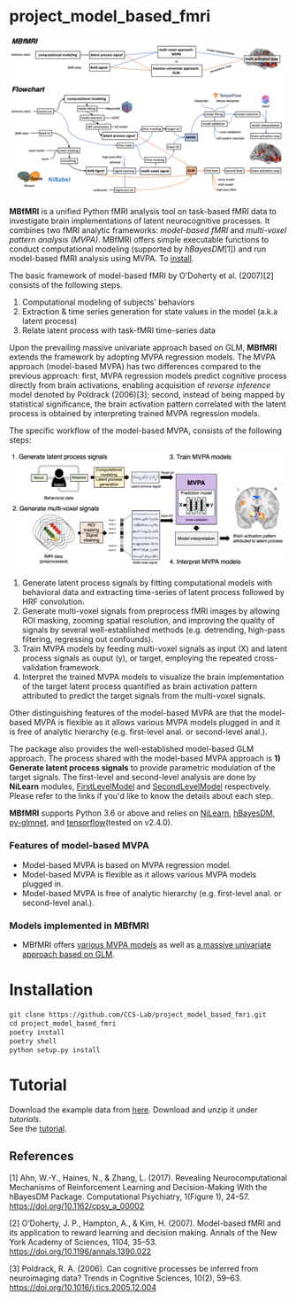 # project_model_based_fmri
<p align="center">
  <img src="https://github.com/CCS-Lab/project_model_based_fmri/blob/main/images/flowchart_all.png" width="1000px">
</p>

**MBfMRI** is a unified Python fMRI analysis tool on task-based fMRI data to investigate brain implementations of latent neurocognitive processes.
It combines two fMRI analytic frameworks: *model-based fMRI* and *multi-voxel pattern analysis (MVPA)*. MBfMRI offers simple executable functions to conduct 
computational modeling (supported by *hBayesDM*[1]) and run model-based fMRI analysis using MVPA. To [install](#Installation).

The basic framework of model-based fMRI by O'Doherty et al. (2007)[2] consists of the following steps.

1) Computational modeling of subjects' behaviors
2) Extraction & time series generation for state values in the model (a.k.a latent process)
3) Relate latent process with task-fMRI time-series data

Upon the prevailing massive univariate approach based on GLM, **MBfMRI** extends the framework by adopting MVPA regression models. The MVPA approach (model-based MVPA) has two differences compared to the previous approach: first, MVPA regression models predict cognitive process directly from brain activations, enabling acquisition of *reverse inference* model denoted by Poldrack (2006)[3]; second, instead of being mapped by statistical significance, the brain activation pattern correlated with the latent process is obtained by interpreting trained MVPA regression models.

The specific workflow of the model-based MVPA, consists of the following steps: 

<p align="center">
  <img src="https://raw.githubusercontent.com/CCS-Lab/project_model_based_fmri/main/images/mbmvpa_workflow.png" width="750px">
</p>

1) Generate latent process signals by fitting computational models with behavioral data and extracting time-series of latent process followed by HRF convolution.
2) Generate multi-voxel signals from preprocess fMRI images by allowing ROI masking, zooming spatial resolution, and improving the quality of signals by several well-established methods (e.g. detrending, high-pass filtering, regressing out confounds).
3) Train MVPA models by feeding multi-voxel signals as input (X) and latent process signals as ouput (y), or target, employing the repeated cross-validation framework. 
4) Interpret the trained MVPA models to visualize the brain implementation of the target latent process quantified as brain activation pattern attributed  to predict the target signals from the multi-voxel signals.

Other distinguishing features of the model-based MVPA are that the model-based MVPA is flexible as it allows various MVPA models plugged in and it is free of analytic hierarchy (e.g. first-level anal. or second-level anal.).

The package also provides the well-established model-based GLM approach. The process shared with the model-based MVPA approach is **1) Generate latent process signals** to provide parametric modulation of the target signals. The first-level and second-level analysis are done by **NiLearn** modules, [FirstLevelModel](https://nilearn.github.io/modules/generated/nilearn.glm.first_level.FirstLevelModel.html) and [SecondLevelModel](https://nilearn.github.io/modules/generated/nilearn.glm.second_level.SecondLevelModel.html) respectively. Please refer to the links if you'd like to know the details about each step.


**MBfMRI** supports Python 3.6 or above and relies on [NiLearn](https://github.com/nilearn/nilearn), [hBayesDM](https://github.com/CCS-Lab/hBayesDM/tree/develop/Python), [py-glmnet](https://github.com/civisanalytics/python-glmnet), and [tensorflow](https://www.tensorflow.org/api_docs/python/tf/keras?hl=ko)(tested on v2.4.0).

### Features of model-based MVPA

- Model-based MVPA is based on MVPA regression model.
- Model-based MVPA is flexible as it allows various MVPA models plugged in.
- Model-based MVPA is free of analytic hierarchy (e.g. first-level anal. or second-level anal.).

### Models implemented in MBfMRI
- MBfMRI offers [various MVPA models](https://project-model-based-fmri.readthedocs.io/en/latest/mbfmri.models.html#models) as well as [a massive univariate approach based on GLM](https://project-model-based-fmri.readthedocs.io/en/latest/mbfmri.core.glm.html).


# Installation

```
git clone https://github.com/CCS-Lab/project_model_based_fmri.git
cd project_model_based_fmri
poetry install
poetry shell
python setup.py install
```

# Tutorial

Download the example data from [here](https://drive.google.com/file/d/1nmHwyxgrCfMQ3EhDhdFb3BwToEzMArqN/view?usp=sharing). Download and unzip it under *tutorials*.<br>
See the [tutorial](https://github.com/CCS-Lab/project_model_based_fmri/blob/main/tutorials/tutorial.ipynb).

## References
[1] Ahn, W.-Y., Haines, N., & Zhang, L. (2017). Revealing Neurocomputational Mechanisms of Reinforcement Learning and Decision-Making With the hBayesDM Package. Computational Psychiatry, 1(Figure 1), 24–57. https://doi.org/10.1162/cpsy_a_00002

[2] O’Doherty, J. P., Hampton, A., & Kim, H. (2007). Model-based fMRI and its application to reward learning and decision making. Annals of the New York Academy of Sciences, 1104, 35–53. https://doi.org/10.1196/annals.1390.022

[3] Poldrack, R. A. (2006). Can cognitive processes be inferred from neuroimaging data? Trends in Cognitive Sciences, 10(2), 59–63. https://doi.org/10.1016/j.tics.2005.12.004
